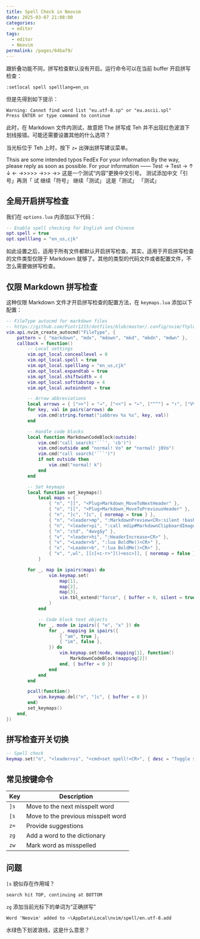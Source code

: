 ```yaml
---
title: Spell Check in Neovim
date: 2025-03-07 21:08:00
categories: 
  - editor
tags: 
  - editor
  - Neovim
permalink: /pages/64baf9/
---
```


跟折叠功能不同，拼写检查默认没有开启。运行命令可以在当前 buffer 开启拼写检查：

```
:setlocal spell spelllang=en_us
```

但是先得到如下提示：

```
Warning: Cannot find word list "eu.utf-8.sp" or "eu.ascii.spl"
Press ENTER or type command to continue
```

此时，在 Markdown 文件内测试，故意把 The 拼写成 Teh 并不出现红色波浪下划线报错。可能还需要设置其他的什么选项？

当光标位于 Teh 上时，按下 `z=` 出弹出拼写建议菜单。

Thsis are some intended typos
FedEx
For your information
By the way,
please reply as soon as possible.
For your information ——
Test → Test → ↑ ↓ ← →>>>> →>> →>
这是一个测试“内容”更换中文引号。
测试添加中文「引号」再测「 试
继续「符号」
继续「测试」
这是「测试」
「测试」

## 全局开启拼写检查

我们在 `options.lua` 内添加以下代码：

```lua
-- Enable spell checking for English and Chinese
opt.spell = true
opt.spelllang = "en_us,cjk"
```

如此设置之后，适用于所有文件都默认开启拼写检查。其实，适用于开启拼写检查的文件类型仅限于 Markdown 就够了。其他的类型的代码文件或者配置文件，不怎么需要做拼写检查。

## 仅限 Markdown 拼写检查

这种仅限 Markdown 文件才开启拼写检查的配置方法，在 `keymaps.lua` 添加以下配置：

````lua {8,9}
-- FileType autocmd for markdown files
-- https://github.com/Piotr1215/dotfiles/blob/master/.config/nvim/ftplugin/markdown.lua
vim.api.nvim_create_autocmd("FileType", {
	pattern = { "markdown", "mdx", "mdown", "mkd", "mkdn", "mdwn" },
	callback = function()
		-- Local settings
		vim.opt_local.conceallevel = 0
		vim.opt_local.spell = true
		vim.opt_local.spelllang = "en_us,cjk"
		vim.opt_local.expandtab = true
		vim.opt_local.shiftwidth = 4
		vim.opt_local.softtabstop = 4
		vim.opt_local.autoindent = true

		-- Arrow abbreviations
		local arrows = { [">>"] = "→", ["<<"] = "←", ["^^"] = "↑", ["VV"] = "↓" }
		for key, val in pairs(arrows) do
			vim.cmd(string.format("iabbrev %s %s", key, val))
		end

		-- Handle code blocks
		local function MarkdownCodeBlock(outside)
			vim.cmd("call search('```', 'cb')")
			vim.cmd(outside and "normal! Vo" or "normal! j0Vo")
			vim.cmd("call search('```')")
			if not outside then
				vim.cmd("normal! k")
			end
		end

		-- Set keymaps
		local function set_keymaps()
			local maps = {
				{ "n", "]]", "<Plug>Markdown_MoveToNextHeader" },
				{ "n", "[[", "<Plug>Markdown_MoveToPreviousHeader" },
				{ "n", "]c", "]c", { noremap = true } },
				{ "n", "<leader>mp", ":MarkdownPreview<CR>:silent !bash -c 'wmctrl -a Firefox'<CR>" },
				{ "n", "<leader>pi", ":call mdip#MarkdownClipboardImage()<CR>" },
				{ "n", "ctd", "4wvg$y" },
				{ "v", "<leader>hi", ":HeaderIncrease<CR>" },
				{ "v", "<Leader>b", ":lua BoldMe()<CR>" },
				{ "x", "<Leader>b", ":lua BoldMe()<CR>" },
				{ "v", ",wl", [[c[<c-r>"]()<esc>]], { noremap = false } },
			}

		for _, map in ipairs(maps) do
				vim.keymap.set(
					map[1],
					map[2],
					map[3],
					vim.tbl_extend("force", { buffer = 0, silent = true }, map[4] or {})
				)
			end

			-- Code block text objects
			for _, mode in ipairs({ "o", "x" }) do
				for _, mapping in ipairs({
					{ "am", true },
					{ "im", false },
				}) do
					vim.keymap.set(mode, mapping[1], function()
						MarkdownCodeBlock(mapping[2])
					end, { buffer = 0 })
				end
			end
		end

		pcall(function()
			vim.keymap.del("n", "]c", { buffer = 0 })
		end)
		set_keymaps()
	end,
})
````

## 拼写检查开关切换

```lua
-- Spell check
keymap.set("n", "<leader>ss", "<cmd>set spell!<CR>", { desc = "Toggle spell On/Off" })
```

## 常见按键命令

| Key  | Description                        |
| ---- | ---------------------------------- |
| `]s` | Move to the next misspelt word     |
| `[s` | Move to the previous misspelt word |
| `z=` | Provide suggestions                |
| `zg` | Add a word to the dictionary       |
| `zw` | Mark word as misspelled            |

## 问题

`[s` 貌似存在作用域？

```
search hit TOP, continuing at BOTTOM
```

`zg` 添加当前光标下的单词为“正确拼写”

```
Word 'Neovim' added to ~\AppData\Local\nvim/spell/en.utf-8.add
```

水绿色下划波浪线，这是什么意思？
